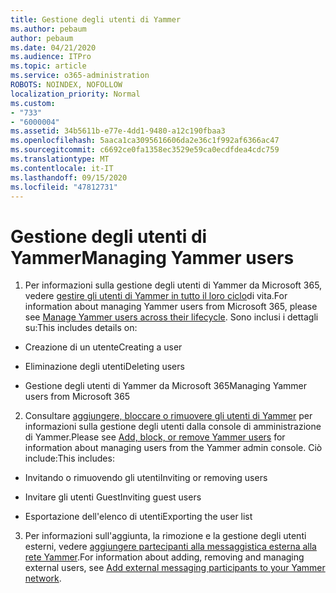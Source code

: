 ```yaml
---
title: Gestione degli utenti di Yammer
ms.author: pebaum
author: pebaum
ms.date: 04/21/2020
ms.audience: ITPro
ms.topic: article
ms.service: o365-administration
ROBOTS: NOINDEX, NOFOLLOW
localization_priority: Normal
ms.custom:
- "733"
- "6000004"
ms.assetid: 34b5611b-e77e-4dd1-9480-a12c190fbaa3
ms.openlocfilehash: 5aaca1ca3095616606da2e36c1f992af6366ac47
ms.sourcegitcommit: c6692ce0fa1358ec3529e59ca0ecdfdea4cdc759
ms.translationtype: MT
ms.contentlocale: it-IT
ms.lasthandoff: 09/15/2020
ms.locfileid: "47812731"
---
```

# <a name="managing-yammer-users"></a><span data-ttu-id="4b3b5-102">Gestione degli utenti di Yammer</span><span class="sxs-lookup"><span data-stu-id="4b3b5-102">Managing Yammer users</span></span>

1. <span data-ttu-id="4b3b5-103">Per informazioni sulla gestione degli utenti di Yammer da Microsoft 365, vedere [gestire gli utenti di Yammer in tutto il loro ciclo](https://docs.microsoft.com/yammer/manage-yammer-users/manage-users-across-their-lifecycle)di vita.</span><span class="sxs-lookup"><span data-stu-id="4b3b5-103">For information about managing Yammer users from Microsoft 365, please see [Manage Yammer users across their lifecycle](https://docs.microsoft.com/yammer/manage-yammer-users/manage-users-across-their-lifecycle).</span></span> <span data-ttu-id="4b3b5-104">Sono inclusi i dettagli su:</span><span class="sxs-lookup"><span data-stu-id="4b3b5-104">This includes details on:</span></span>

  - <span data-ttu-id="4b3b5-105">Creazione di un utente</span><span class="sxs-lookup"><span data-stu-id="4b3b5-105">Creating a user</span></span>

  - <span data-ttu-id="4b3b5-106">Eliminazione degli utenti</span><span class="sxs-lookup"><span data-stu-id="4b3b5-106">Deleting users</span></span>

  - <span data-ttu-id="4b3b5-107">Gestione degli utenti di Yammer da Microsoft 365</span><span class="sxs-lookup"><span data-stu-id="4b3b5-107">Managing Yammer users from Microsoft 365</span></span>

2. <span data-ttu-id="4b3b5-108">Consultare [aggiungere, bloccare o rimuovere gli utenti di Yammer](https://alchemyportal.azurewebsites.net/Rule/ManageYammer%20users%20across%20their%20lifecycle%20from%20Office%20365) per informazioni sulla gestione degli utenti dalla console di amministrazione di Yammer.</span><span class="sxs-lookup"><span data-stu-id="4b3b5-108">Please see [Add, block, or remove Yammer users](https://alchemyportal.azurewebsites.net/Rule/ManageYammer%20users%20across%20their%20lifecycle%20from%20Office%20365) for information about managing users from the Yammer admin console.</span></span> <span data-ttu-id="4b3b5-109">Ciò include:</span><span class="sxs-lookup"><span data-stu-id="4b3b5-109">This includes:</span></span>

  - <span data-ttu-id="4b3b5-110">Invitando o rimuovendo gli utenti</span><span class="sxs-lookup"><span data-stu-id="4b3b5-110">Inviting or removing users</span></span>

  - <span data-ttu-id="4b3b5-111">Invitare gli utenti Guest</span><span class="sxs-lookup"><span data-stu-id="4b3b5-111">Inviting guest users</span></span>

  - <span data-ttu-id="4b3b5-112">Esportazione dell'elenco di utenti</span><span class="sxs-lookup"><span data-stu-id="4b3b5-112">Exporting the user list</span></span>

3. <span data-ttu-id="4b3b5-113">Per informazioni sull'aggiunta, la rimozione e la gestione degli utenti esterni, vedere [aggiungere partecipanti alla messaggistica esterna alla rete Yammer](https://docs.microsoft.com/yammer/work-with-external-users/add-external-participants).</span><span class="sxs-lookup"><span data-stu-id="4b3b5-113">For information about adding, removing and managing external users, see [Add external messaging participants to your Yammer network](https://docs.microsoft.com/yammer/work-with-external-users/add-external-participants).</span></span>
